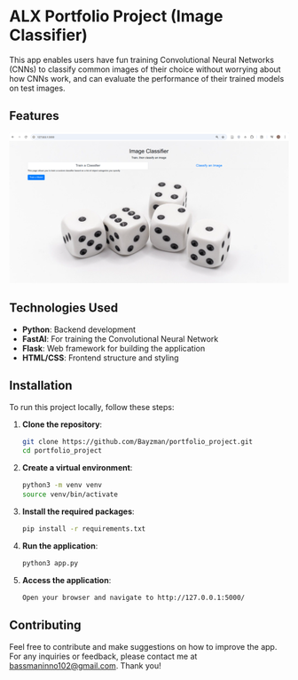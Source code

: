 # ALX Portfolio Project (Image Classifier)

This app enables users have fun training Convolutional Neural Networks (CNNs) to classify common images of their choice without worrying about how CNNs work, and can evaluate the performance of their trained models on test images.

## Features
![Home Page Screenshot](assets/homepage_screenshot.png)

## Technologies Used

- **Python**: Backend development
- **FastAI**: For training the Convolutional Neural Network
- **Flask**: Web framework for building the application
- **HTML/CSS**: Frontend structure and styling

## Installation

To run this project locally, follow these steps:

1. **Clone the repository**:

   ```bash
   git clone https://github.com/Bayzman/portfolio_project.git
   cd portfolio_project

2. **Create a virtual environment**:
   ```bash
   python3 -m venv venv
   source venv/bin/activate

3. **Install the required packages**:
   ```bash
   pip install -r requirements.txt

4. **Run the application**:
   ```bash
   python3 app.py

5. **Access the application**:
   ```bash
   Open your browser and navigate to http://127.0.0.1:5000/

## Contributing

Feel free to contribute and make suggestions on how to improve the app. For any inquiries or feedback, please contact me at bassmaninno102@gmail.com. Thank you! 

